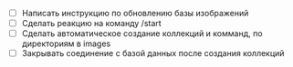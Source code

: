 - [ ] Написать инструкцию по обновлению базы изображений
- [ ] Сделать реакцию на команду /start
- [ ] Сделать автоматическое создание коллекций и комманд, по директориям в images
- [ ] Закрывать соединение с базой данных после создания коллекций
